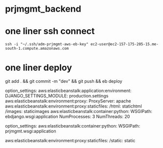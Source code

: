 # prjmgmt_backend
# one liner ssh connect
    ssh -i "~/.ssh/adm-prjmgmt-aws-eb-key" ec2-user@ec2-157-175-205-15.me-south-1.compute.amazonaws.com
# one liner deploy
git add . && git commit -m "dev" && git push && eb deploy

option_settings:
  aws:elasticbeanstalk:application:environment:
    DJANGO_SETTINGS_MODULE: production.settings
  aws:elasticbeanstalk:environment:proxy:
    ProxyServer: apache
  aws:elasticbeanstalk:environment:proxy:staticfiles:
    /html: statichtml
    /images: staticimages
  aws:elasticbeanstalk:container:python:
    WSGIPath: ebdjango.wsgi:application
    NumProcesses: 3
    NumThreads: 20


option_settings:
  aws:elasticbeanstalk:container:python:
    WSGIPath: prjmgmt.wsgi:application


aws:elasticbeanstalk:environment:proxy:staticfiles:
    /static: static

